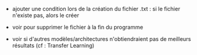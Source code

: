 - ajouter une condition lors de la création du fichier .txt : si le fichier n'existe pas, alors le créer
- voir pour supprimer le fichier à la fin du programme

- voir si d'autres modèles/architectures n'obtiendraient pas de meilleurs résultats (cf : Transfer Learning)
